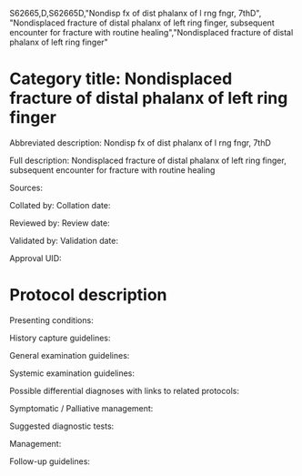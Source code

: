 S62665,D,S62665D,"Nondisp fx of dist phalanx of l rng fngr, 7thD", "Nondisplaced fracture of distal phalanx of left ring finger, subsequent encounter for fracture with routine healing","Nondisplaced fracture of distal phalanx of left ring finger"
# Category title: Nondisplaced fracture of distal phalanx of left ring finger

Abbreviated description: Nondisp fx of dist phalanx of l rng fngr, 7thD

Full description: Nondisplaced fracture of distal phalanx of left ring finger, subsequent encounter for fracture with routine healing

Sources:

Collated by:
Collation date:

Reviewed by:
Review date:

Validated by:
Validation date:

Approval UID:

# Protocol description

Presenting conditions:

History capture guidelines:

General examination guidelines:

Systemic examination guidelines:

Possible differential diagnoses with links to related protocols:

Symptomatic / Palliative management:

Suggested diagnostic tests:

Management:

Follow-up guidelines:
